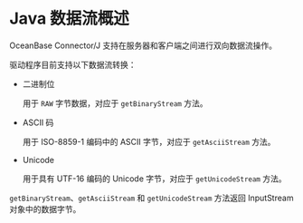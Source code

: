 Java 数据流概述 
===============================

OceanBase Connector/J 支持在服务器和客户端之间进行双向数据流操作。

驱动程序目前支持以下数据流转换：

* 二进制位

  用于 `RAW` 字节数据，对应于 `getBinaryStream` 方法。
  




<!-- -->

* ASCII 码

  用于 ISO-8859-1 编码中的 ASCII 字节，对应于 `getAsciiStream` 方法。
  




<!-- -->

* Unicode

  用于具有 UTF-16 编码的 Unicode 字节，对应于 `getUnicodeStream` 方法。
  




`getBinaryStream`、`getAsciiStream` 和 `getUnicodeStream` 方法返回 InputStream 对象中的数据字节。
